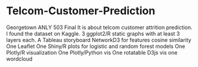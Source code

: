 # Telcom-Customer-Prediction
Georgetown ANLY 503 Final
It is about telcom customer attrition prediction. I found the dataset on Kaggle. 
3 ggplot2/R static graphs with at least 3 layers each. 
A Tableau storyboard 
NetworkD3 for features cosine similarity
One Leaflet 
One Shiny/R plots for logistic and random forest models
One Plotly/R visualization
One Plotly/Python vis
One rotatable D3js vis
one wordcloud
